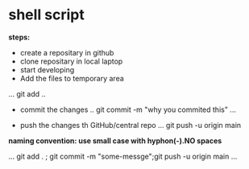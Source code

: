 # shell script

**steps:**
* create a repositary in github
* clone repositary in local laptop
* start developing
* Add the files to temporary area

...
git add <file-name>
..

* commit the changes
.. 
git commit -m "why you commited this"
...

* push the changes th GitHub/central repo
...
git push -u origin main

**naming convention: use small case with hyphon(-).NO spaces**

...
git add . ; git commit -m "some-messge";git push -u origin main
...
